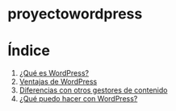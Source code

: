 # proyectowordpress

# Índice

1. [¿Qué es WordPress?](#qué-es-wordpress)
2. [Ventajas de WordPress](#ventajas-de-wordpress)
3. [Diferencias con otros gestores de contenido](#diferencias-con-otros-gestores-de-contenido)
4. [¿Qué puedo hacer con WordPress?](#qué-puedo-hacer-con-wordpress)
